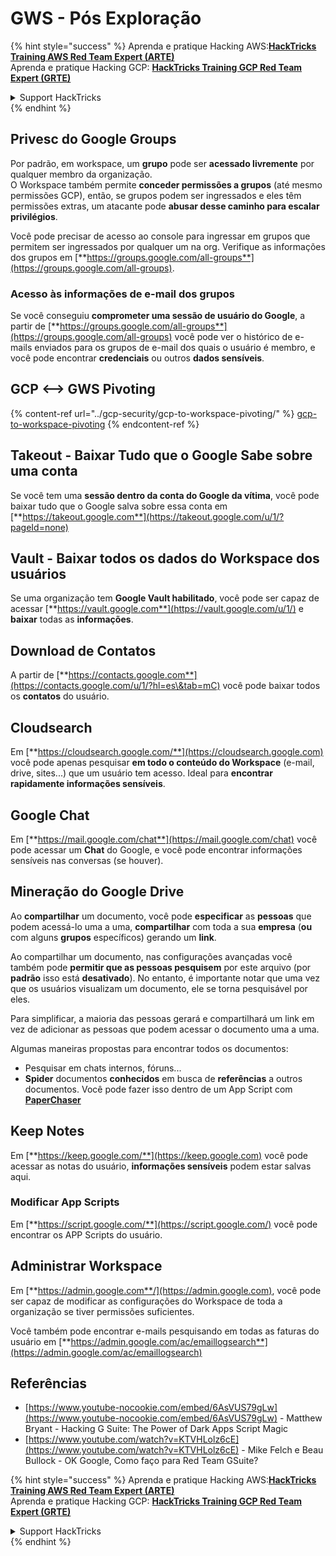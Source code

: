 # GWS - Pós Exploração

{% hint style="success" %}
Aprenda e pratique Hacking AWS:<img src="../../.gitbook/assets/image (1) (1) (1).png" alt="" data-size="line">[**HackTricks Training AWS Red Team Expert (ARTE)**](https://training.hacktricks.xyz/courses/arte)<img src="../../.gitbook/assets/image (1) (1) (1).png" alt="" data-size="line">\
Aprenda e pratique Hacking GCP: <img src="../../.gitbook/assets/image (2).png" alt="" data-size="line">[**HackTricks Training GCP Red Team Expert (GRTE)**<img src="../../.gitbook/assets/image (2).png" alt="" data-size="line">](https://training.hacktricks.xyz/courses/grte)

<details>

<summary>Support HackTricks</summary>

* Confira os [**planos de assinatura**](https://github.com/sponsors/carlospolop)!
* **Junte-se ao** 💬 [**grupo do Discord**](https://discord.gg/hRep4RUj7f) ou ao [**grupo do telegram**](https://t.me/peass) ou **siga**-nos no **Twitter** 🐦 [**@hacktricks\_live**](https://twitter.com/hacktricks_live)**.**
* **Compartilhe truques de hacking enviando PRs para os repositórios do** [**HackTricks**](https://github.com/carlospolop/hacktricks) e [**HackTricks Cloud**](https://github.com/carlospolop/hacktricks-cloud).

</details>
{% endhint %}

## Privesc do Google Groups

Por padrão, em workspace, um **grupo** pode ser **acessado livremente** por qualquer membro da organização.\
O Workspace também permite **conceder permissões a grupos** (até mesmo permissões GCP), então, se grupos podem ser ingressados e eles têm permissões extras, um atacante pode **abusar desse caminho para escalar privilégios**.

Você pode precisar de acesso ao console para ingressar em grupos que permitem ser ingressados por qualquer um na org. Verifique as informações dos grupos em [**https://groups.google.com/all-groups**](https://groups.google.com/all-groups).

### Acesso às informações de e-mail dos grupos

Se você conseguiu **comprometer uma sessão de usuário do Google**, a partir de [**https://groups.google.com/all-groups**](https://groups.google.com/all-groups) você pode ver o histórico de e-mails enviados para os grupos de e-mail dos quais o usuário é membro, e você pode encontrar **credenciais** ou outros **dados sensíveis**.

## GCP <--> GWS Pivoting

{% content-ref url="../gcp-security/gcp-to-workspace-pivoting/" %}
[gcp-to-workspace-pivoting](../gcp-security/gcp-to-workspace-pivoting/)
{% endcontent-ref %}

## Takeout - Baixar Tudo que o Google Sabe sobre uma conta

Se você tem uma **sessão dentro da conta do Google da vítima**, você pode baixar tudo que o Google salva sobre essa conta em [**https://takeout.google.com**](https://takeout.google.com/u/1/?pageId=none)

## Vault - Baixar todos os dados do Workspace dos usuários

Se uma organização tem **Google Vault habilitado**, você pode ser capaz de acessar [**https://vault.google.com**](https://vault.google.com/u/1/) e **baixar** todas as **informações**.

## Download de Contatos

A partir de [**https://contacts.google.com**](https://contacts.google.com/u/1/?hl=es\&tab=mC) você pode baixar todos os **contatos** do usuário.

## Cloudsearch

Em [**https://cloudsearch.google.com/**](https://cloudsearch.google.com) você pode apenas pesquisar **em todo o conteúdo do Workspace** (e-mail, drive, sites...) que um usuário tem acesso. Ideal para **encontrar rapidamente informações sensíveis**.

## Google Chat

Em [**https://mail.google.com/chat**](https://mail.google.com/chat) você pode acessar um **Chat** do Google, e você pode encontrar informações sensíveis nas conversas (se houver).

## Mineração do Google Drive

Ao **compartilhar** um documento, você pode **especificar** as **pessoas** que podem acessá-lo uma a uma, **compartilhar** com toda a sua **empresa** (**ou** com alguns **grupos** específicos) gerando um **link**.

Ao compartilhar um documento, nas configurações avançadas você também pode **permitir que as pessoas pesquisem** por este arquivo (por **padrão** isso está **desativado**). No entanto, é importante notar que uma vez que os usuários visualizam um documento, ele se torna pesquisável por eles.

Para simplificar, a maioria das pessoas gerará e compartilhará um link em vez de adicionar as pessoas que podem acessar o documento uma a uma.

Algumas maneiras propostas para encontrar todos os documentos:

* Pesquisar em chats internos, fóruns...
* **Spider** documentos **conhecidos** em busca de **referências** a outros documentos. Você pode fazer isso dentro de um App Script com [**PaperChaser**](https://github.com/mandatoryprogrammer/PaperChaser)

## **Keep Notes**

Em [**https://keep.google.com/**](https://keep.google.com) você pode acessar as notas do usuário, **informações sensíveis** podem estar salvas aqui.

### Modificar App Scripts

Em [**https://script.google.com/**](https://script.google.com/) você pode encontrar os APP Scripts do usuário.

## **Administrar Workspace**

Em [**https://admin.google.com**/](https://admin.google.com), você pode ser capaz de modificar as configurações do Workspace de toda a organização se tiver permissões suficientes.

Você também pode encontrar e-mails pesquisando em todas as faturas do usuário em [**https://admin.google.com/ac/emaillogsearch**](https://admin.google.com/ac/emaillogsearch)

## Referências

* [https://www.youtube-nocookie.com/embed/6AsVUS79gLw](https://www.youtube-nocookie.com/embed/6AsVUS79gLw) - Matthew Bryant - Hacking G Suite: The Power of Dark Apps Script Magic
* [https://www.youtube.com/watch?v=KTVHLolz6cE](https://www.youtube.com/watch?v=KTVHLolz6cE) - Mike Felch e Beau Bullock - OK Google, Como faço para Red Team GSuite?

{% hint style="success" %}
Aprenda e pratique Hacking AWS:<img src="../../.gitbook/assets/image (1) (1) (1).png" alt="" data-size="line">[**HackTricks Training AWS Red Team Expert (ARTE)**](https://training.hacktricks.xyz/courses/arte)<img src="../../.gitbook/assets/image (1) (1) (1).png" alt="" data-size="line">\
Aprenda e pratique Hacking GCP: <img src="../../.gitbook/assets/image (2).png" alt="" data-size="line">[**HackTricks Training GCP Red Team Expert (GRTE)**<img src="../../.gitbook/assets/image (2).png" alt="" data-size="line">](https://training.hacktricks.xyz/courses/grte)

<details>

<summary>Support HackTricks</summary>

* Confira os [**planos de assinatura**](https://github.com/sponsors/carlospolop)!
* **Junte-se ao** 💬 [**grupo do Discord**](https://discord.gg/hRep4RUj7f) ou ao [**grupo do telegram**](https://t.me/peass) ou **siga**-nos no **Twitter** 🐦 [**@hacktricks\_live**](https://twitter.com/hacktricks_live)**.**
* **Compartilhe truques de hacking enviando PRs para os repositórios do** [**HackTricks**](https://github.com/carlospolop/hacktricks) e [**HackTricks Cloud**](https://github.com/carlospolop/hacktricks-cloud).

</details>
{% endhint %}
